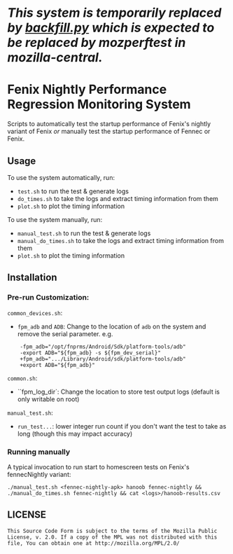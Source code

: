 # _This system is temporarily replaced by [backfill.py](https://github.com/mozilla-mobile/perf-tools/blob/main/backfill.py) which is expected to be replaced by mozperftest in mozilla-central._

# Fenix Nightly Performance Regression Monitoring System
Scripts to automatically test the startup performance of Fenix's
nightly variant of Fenix *or* manually test the startup performance of
Fennec or Fenix.

## Usage
To use the system automatically, run:
* `test.sh` to run the test & generate logs
* `do_times.sh` to take the logs and extract timing information from them
* `plot.sh` to plot the timing information

To use the system manually, run:
* `manual_test.sh` to run the test & generate logs
* `manual_do_times.sh` to take the logs and extract timing information from them
* `plot.sh` to plot the timing information

## Installation

### Pre-run Customization:
`common_devices.sh`:
- `fpm_adb` and `ADB`: Change to the location of `adb` on the system and remove the serial parameter. e.g.
```
    -fpm_adb="/opt/fnprms/Android/Sdk/platform-tools/adb"
    -export ADB="${fpm_adb} -s ${fpm_dev_serial}"
    +fpm_adb=".../Library/Android/sdk/platform-tools/adb"
    +export ADB="${fpm_adb}"
```

`common.sh`:
- ``fpm_log_dir`: Change the location to store test output logs (default is only writable on root)

`manual_test.sh`:
- `run_test...`: lower integer run count if you don't want the test to take as long (though this may impact accuracy)

### Running manually
A typical invocation to run start to homescreen tests on Fenix's fennecNightly variant:
```
./manual_test.sh <fennec-nightly-apk> hanoob fennec-nightly && ./manual_do_times.sh fennec-nightly && cat <logs>/hanoob-results.csv
```

## LICENSE

    This Source Code Form is subject to the terms of the Mozilla Public
    License, v. 2.0. If a copy of the MPL was not distributed with this
    file, You can obtain one at http://mozilla.org/MPL/2.0/
